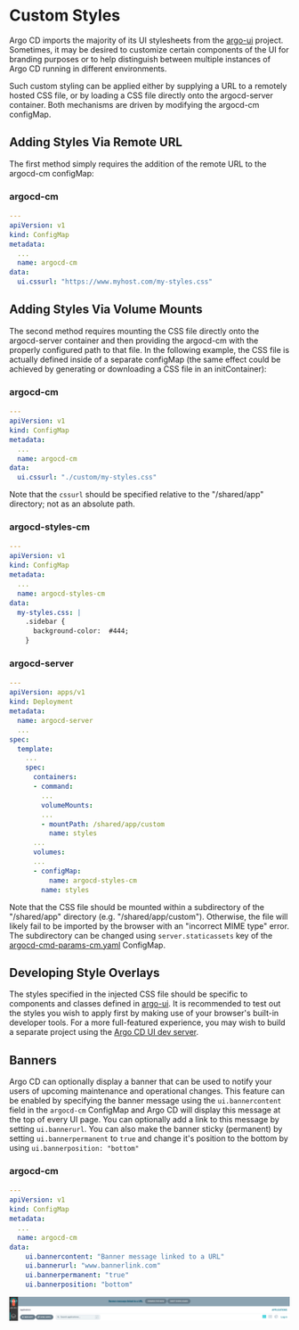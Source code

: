 # Custom Styles

Argo CD imports the majority of its UI stylesheets from the [argo-ui](https://github.com/argoproj/argo-ui) project.
Sometimes, it may be desired to customize certain components of the UI for branding purposes or to
help distinguish between multiple instances of Argo CD running in different environments.

Such custom styling can be applied either by supplying a URL to a remotely hosted CSS file, or by 
loading a CSS file directly onto the argocd-server container.  Both mechanisms are driven by modifying
the argocd-cm configMap.

## Adding Styles Via Remote URL

The first method simply requires the addition of the remote URL to the argocd-cm configMap:

### argocd-cm
```yaml
---
apiVersion: v1
kind: ConfigMap
metadata:
  ...
  name: argocd-cm
data:
  ui.cssurl: "https://www.myhost.com/my-styles.css"
```

## Adding Styles Via Volume Mounts

The second method requires mounting the CSS file directly onto the argocd-server container and then
providing the argocd-cm with the properly configured path to that file.  In the following example,
the CSS file is actually defined inside of a separate configMap (the same effect could be achieved
by generating or downloading a CSS file in an initContainer):

### argocd-cm
```yaml
---
apiVersion: v1
kind: ConfigMap
metadata:
  ...
  name: argocd-cm
data:
  ui.cssurl: "./custom/my-styles.css"
```

Note that the `cssurl` should be specified relative to the "/shared/app" directory; 
not as an absolute path.

### argocd-styles-cm
```yaml
---
apiVersion: v1
kind: ConfigMap
metadata:
  ...
  name: argocd-styles-cm
data:
  my-styles.css: |
    .sidebar {
      background-color:  #444;
    }
```

### argocd-server
```yaml
---
apiVersion: apps/v1
kind: Deployment
metadata:
  name: argocd-server
  ...
spec:
  template:
    ...
    spec:
      containers:
      - command:
        ...
        volumeMounts:
        ...
        - mountPath: /shared/app/custom
          name: styles
      ...
      volumes:
      ...
      - configMap:
          name: argocd-styles-cm
        name: styles
```

Note that the CSS file should be mounted within a subdirectory of the "/shared/app" directory
(e.g. "/shared/app/custom").  Otherwise, the file will likely fail to be imported by the browser with an
"incorrect MIME type" error. The subdirectory can be changed using `server.staticassets` key of the
[argocd-cmd-params-cm.yaml](./argocd-cmd-params-cm.yaml) ConfigMap.

## Developing Style Overlays
The styles specified in the injected CSS file should be specific to components and classes defined in [argo-ui](https://github.com/argoproj/argo-ui).
It is recommended to test out the styles you wish to apply first by making use of your browser's built-in developer tools.  For a more full-featured
experience, you may wish to build a separate project using the [Argo CD UI dev server](https://webpack.js.org/configuration/dev-server/).

## Banners

Argo CD can optionally display a banner that can be used to notify your users of upcoming maintenance and operational changes. This feature can be enabled by specifying the banner message using the `ui.bannercontent` field in the `argocd-cm` ConfigMap and Argo CD will display this message at the top of every UI page. You can optionally add a link to this message by setting `ui.bannerurl`. You can also make the banner sticky (permanent) by setting `ui.bannerpermanent` to `true` and change it's position to the bottom by using `ui.bannerposition: "bottom"` 

### argocd-cm
```yaml
---
apiVersion: v1
kind: ConfigMap
metadata:
  ...
  name: argocd-cm
data:
    ui.bannercontent: "Banner message linked to a URL"
    ui.bannerurl: "www.bannerlink.com"
    ui.bannerpermanent: "true"
    ui.bannerposition: "bottom"
```

![banner with link](../assets/banner.png)
